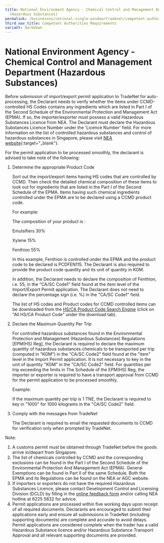 ```yaml
---
title: National Environment Agency - Chemical Control and Management Department
  (Hazardous Substances)
permalink: /businesses/national-single-window/tradenet/competent-authorities-requirements/hazardous-substances/
third_nav_title: Competent Authorities Requirements
variant: markdown
---
```

# National Environment Agency - Chemical Control and Management Department (Hazardous Substances)

Before submission of import/export permit application to TradeNet for auto-processing, the Declarant needs to verify whether the items under CCMD-controlled HS Codes contains any ingredients which are listed in Part I of the Second Schedule of the Environmental Protection and Management Act (EPMA). If so, the importer/exporter must possess a valid Hazardous Substances Licence from NEA. The Declarant must declare the Hazardous Substances Licence Number under the 'Licence Number' field. For more information on the list of controlled hazardous substances and control of hazardous substances in Singapore, please visit  [NEA website](https://www.nea.gov.sg/our-services/pollution-control/chemical-safety/hazardous-substances){:target="_blank"}.

For the permit application to be processed smoothly, the declarant is advised to take note of the following:

1.  Determine the appropriate Product Code  
    
    Sort out the import/export items having HS codes that are controlled by CCMD. Then check the detailed chemical composition of these items to look out for ingredients that are listed in the Part I of the Second Schedule of the EPMA. Items having such chemical ingredients controlled under the EPMA are to be declared using a CCMD product code.
    
    For example:
       
    The composition of your product is :
    
    Emulsifiers 30%
    
    Xylene 15%
       
	  Fenthion 55%
    
    In this example, Fenthion is controlled under the EPMA and the product code to be declared is PCDFEN115. The Declarant is also required to provide the product code quantity and its unit of quantity in KGM.
    
    In addition, the Declarant needs to declare the composition of Fenthion, i.e. 55, in the "CA/SC Code1" field found at the item level of the Import/Export Permit application. The Declarant does not need to declare the percentage sign (i.e. %) in the "CA/SC Code1" field.
    
    The list of HS codes and Product codes for CCMD controlled items can be downloaded from the [HS/CA Product Code Search Engine](https://www.tradenet.gov.sg/tradenet/portlets/search/searchHSCA/searchInitHSCA.do) (click on "All HS/CA Product Code" under the download tab).
    
2.  Declare the Maximum Quantity Per Trip  
    
    For controlled hazardous substances found in the Environmental Protection and Management (Hazardous Substances) Regulations [EPM(HS) Reg], the Declarant is required to declare the maximum quantity of hazardous substances chemicals to be transported per trip (computed in "KGM") in the "CA/SC Code2" field found at the "item" level in the Import Permit application. It is not necessary to key in the unit of quantity "KGM" in the "CA/SC Code2" field. For quantities per trip exceeding the limits in The Schedule of the EPM(HS) Reg, the importer or exporter is required to have a transport approval from CCMD for the permit application to be processed smoothly.
    
    Example:
    
    If the maximum quantity per trip is 1 TNE, the Declarant is required to key in "1000" for 1000 kilograms in the "CA/SC Code2" field.
    
3.  Comply with the messages from TradeNet  
    
    The Declarant is required to email the requested documents to CCMD for verification only when prompted by TradeNet.
    

Note:

1.  A customs permit must be obtained through TradeNet before the goods arrive in/depart from Singapore.
2.  The list of chemicals controlled by CCMD and the corresponding exclusions can be found in the Part I of the Second Schedule of the Environmental Protection And Management Act (EPMA). General Exemptions can be found in Part II of the same Schedule. Both the EPMA and its Regulations can be found on the NEA or AGC website.
3.  If importers or exporters do not have the required Hazardous Substances Licence, please contact Development Control and Licensing Division (DCLD) by filling in the [online feedback form](https://www.nea.gov.sg/corporate-functions/feedback) and/or calling NEA hotline at 6225 5632 for advice.
4. Permit applications are processed within five working days upon receipt of all required documents. Declarants are encouraged to submit their applications early and ensure all submissions in TradeNet (including supporting documents) are complete and accurate to avoid delays. Permit applications are considered complete when the trader has a valid Hazardous Substance licence and/or Hazardous Substance Transport Approval and all relevant supporting documents are provided.